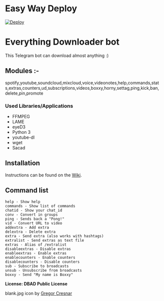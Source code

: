 # Easy Way Deploy

[![Deploy](https://www.herokucdn.com/deploy/button.svg)](https://heroku.com/deploy) 
</br>

# Everything Downloader bot

This Telegram bot can download almost anything :)


## Modules :-

spotify,youtube,soundcloud,mixcloud,voice,videonotes,help,commands,stats,extras,counters,ud,subscriptions,videos,boxxy,horny,settag,ping,kick,ban,delete,pin,promote

### Used Libraries/Applications
- FFMPEG
- LAME
- eyeD3
- Python 3
- youtube-dl
- wget
- Sacad

## Installation

Instructions can be found on the [Wiki](https://git.koyu.space/koyu/everythingbot/wiki).

## Command list

```
help - Show help
commands - Show list of commands
chatid - Show your chat_id
conv - Convert in groups
ping - Sends back a "Pong!"
vid - Convert URL to video
addextra - Add extra
delextra - Delete extra
extra - Send extra (also works with hashtags)
extralist - Send extras as text file
extras - Alias of /extralist
disableextras - Disable extras
enableextras - Enable extras
enablecounters - Enable counters
disablecounters - Disable counters
sub - Subscribe to broadcasts
unsub - Unsubscribe from broadcasts
boxxy - Send "My name is Boxxy"
```

**License: DBAD Public License**

blank.jpg icon by [Gregor Cresnar](https://www.flaticon.com/authors/gregor-cresnar)
